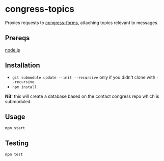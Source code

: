 congress-topics
===============
Proxies requests to [congress-forms](http://github.com/EFForg/congress-forms),
attaching topics relevant to messages.

Prereqs
-------

[node.js](http://nodejs.org/download/)

Installation
------------

* ``git submodule update --init --recursive`` only if you didn't clone with ``--recursive``
* ``npm install``

**NB:** this will create a database based on the contact congress repo which is submoduled.

Usage
-----

``npm start``

Testing
-------

``npm test``

